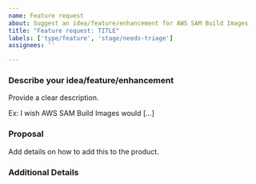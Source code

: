 ```yaml
---
name: Feature request
about: Suggest an idea/feature/enhancement for AWS SAM Build Images
title: "Feature request: TITLE"
labels: ['type/feature', 'stage/needs-triage']
assignees: ''

---
```


<!-- Make sure we don't have an existing Issue for that feature request (open or closed). -->

### Describe your idea/feature/enhancement

Provide a clear description.

Ex: I wish AWS SAM Build Images would [...]

### Proposal

Add details on how to add this to the product.

### Additional Details
